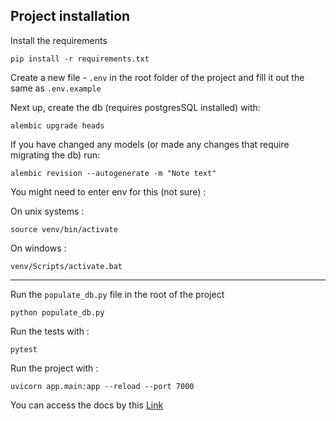 ## Project installation

Install the requirements
```
pip install -r requirements.txt
```

Create a new file - `.env` in the root folder of the project and fill it out the same as `.env.example`


Next up, create the db (requires postgresSQL installed) with:

```
alembic upgrade heads
```


If you have changed any models (or made any changes that require migrating the db) run:
```
alembic revision --autogenerate -m "Note text"
```

You might need to enter env for this (not sure) :

On unix systems :
```
source venv/bin/activate
```

On windows :
```
venv/Scripts/activate.bat
```

------------------------

Run the `populate_db.py` file in the root of the project

```
python populate_db.py
```

Run the tests with :
```
pytest 
```

Run the project with :
```
uvicorn app.main:app --reload --port 7000
```

You can access the docs by this [Link](http://127.0.0.1:7000/docs)